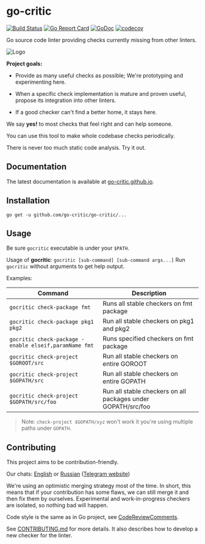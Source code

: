 # go-critic

[![Build Status][travis-image]][travis-url]
[![Go Report Card][go-report-image]][go-report-url]
[![GoDoc][godoc-image]][godoc-url]
[![codecov][codecov-image]][codecov-url]

[travis-image]: https://travis-ci.org/go-critic/go-critic.svg?branch=master
[travis-url]: https://travis-ci.org/go-critic/go-critic
[go-report-image]: https://goreportcard.com/badge/github.com/go-critic/go-critic
[go-report-url]: https://goreportcard.com/report/github.com/go-critic/go-critic
[godoc-image]: https://godoc.org/github.com/go-critic/go-critic/lint?status.svg
[godoc-url]: https://godoc.org/github.com/go-critic/go-critic/lint
[codecov-image]: https://codecov.io/gh/go-critic/go-critic/branch/master/graph/badge.svg
[codecov-url]: https://codecov.io/gh/go-critic/go-critic

Go source code linter providing checks currently missing from other linters.

![Logo](https://avatars1.githubusercontent.com/u/40007520?s=400&u=b44287d8845a63fb0102d5259710c11ea367bb13&v=4)


**Project goals:**

- Provide as many useful checks as possible;
  We're prototyping and experimenting here.

- When a specific check implementation is mature and proven useful,
  propose its integration into other linters.

- If a good checker can't find a better home, it stays here.

We say **yes!** to most checks that feel right and can help someone.

You can use this tool to make whole codebase checks periodically.

There is never too much static code analysis. Try it out.

## Documentation

The latest documentation is available at [go-critic.github.io](https://go-critic.github.io/overview).

## Installation

```
go get -u github.com/go-critic/go-critic/...
```

## Usage

Be sure `gocritic` executable is under your `$PATH`.

Usage of **gocritic**: `gocritic [sub-command] [sub-command args...]`
Run `gocritic` without arguments to get help output.

Examples:

| Command | Description |
| --- | --- |
| `gocritic check-package fmt` | Runs all stable checkers on fmt package |
| `gocritic check-package pkg1 pkg2` | Run all stable checkers on pkg1 and pkg2 |
| `gocritic check-package -enable elseif,paramName fmt` | Runs specified checkers on fmt package |
| `gocritic check-project $GOROOT/src` | Run all stable checkers on entire GOROOT |
| `gocritic check-project $GOPATH/src` | Run all stable checkers on entire GOPATH |
| `gocritic check-project $GOPATH/src/foo` | Run all stable checkers on all packages under GOPATH/src/foo |

> Note: `check-project $GOPATH/xyz` won't work it you're using multiple paths under `GOPATH`.

## Contributing

This project aims to be contribution-friendly.

Our chats: [English](https://t.me/joinchat/DWka6g9VbCADtJI5J5w8nQ) or
[Russian](https://t.me/joinchat/DWka6kba5sa_EwTgmd3Vng)
([Telegram website](https://telegram.org/))

We're using an optimistic merging strategy most of the time.
In short, this means that if your contribution has some flaws, we can still merge it and then
fix them by ourselves. Experimental and work-in-progress checkers are isolated, so nothing bad will happen.

Code style is the same as in Go project, see [CodeReviewComments](https://github.com/golang/go/wiki/codereviewcomments).

See [CONTRIBUTING.md](CONTRIBUTING.md) for more details.
It also describes how to develop a new checker for the linter.
